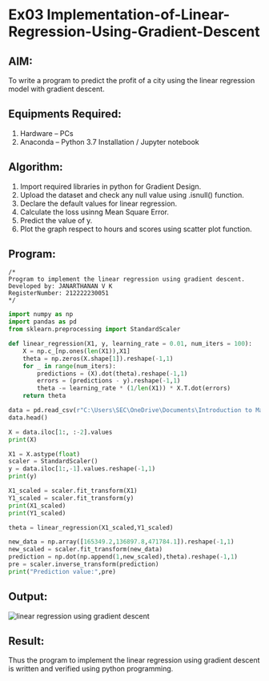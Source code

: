 # Ex03 Implementation-of-Linear-Regression-Using-Gradient-Descent

## AIM:
To write a program to predict the profit of a city using the linear regression model with gradient descent.

## Equipments Required:
1. Hardware – PCs
2. Anaconda – Python 3.7 Installation / Jupyter notebook

## Algorithm:
  1. Import required libraries in python for Gradient Design.
  2. Upload the dataset and check any null value using .isnull() function.
  3. Declare the default values for linear regression.
  4. Calculate the loss usinng Mean Square Error.
  5. Predict the value of y.
  6. Plot the graph respect to hours and scores using scatter plot function.
   
## Program:
```
/*
Program to implement the linear regression using gradient descent.
Developed by: JANARTHANAN V K 
RegisterNumber: 212222230051
*/
```
```python
import numpy as np
import pandas as pd
from sklearn.preprocessing import StandardScaler

def linear_regression(X1, y, learning_rate = 0.01, num_iters = 100):
    X = np.c_[np.ones(len(X1)),X1]
    theta = np.zeros(X.shape[1]).reshape(-1,1)
    for _ in range(num_iters):
        predictions = (X).dot(theta).reshape(-1,1)
        errors = (predictions - y).reshape(-1,1)
        theta -= learning_rate * (1/len(X1)) * X.T.dot(errors)
    return theta

data = pd.read_csv(r"C:\Users\SEC\OneDrive\Documents\Introduction to Machine Learning\Ex03\50_Startups.csv")
data.head()

X = data.iloc[1:, :-2].values
print(X)

X1 = X.astype(float)
scaler = StandardScaler()
y = data.iloc[1:,-1].values.reshape(-1,1)
print(y)

X1_scaled = scaler.fit_transform(X1)
Y1_scaled = scaler.fit_transform(y)
print(X1_scaled)
print(Y1_scaled)

theta = linear_regression(X1_scaled,Y1_scaled)

new_data = np.array([165349.2,136897.8,471784.1]).reshape(-1,1)
new_scaled = scaler.fit_transform(new_data)
prediction = np.dot(np.append(1,new_scaled),theta).reshape(-1,1)
pre = scaler.inverse_transform(prediction)
print("Prediction value:",pre)
```
## Output:
![linear regression using gradient descent](sam.png)


## Result:
Thus the program to implement the linear regression using gradient descent is written and verified using python programming.
